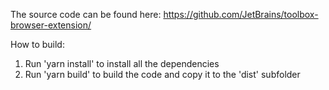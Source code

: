 The source code can be found here: https://github.com/JetBrains/toolbox-browser-extension/

How to build:
1. Run 'yarn install' to install all the dependencies
2. Run 'yarn build' to build the code and copy it to the 'dist' subfolder
